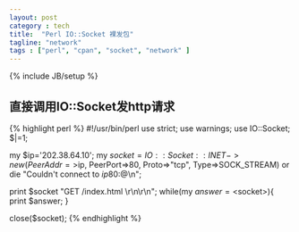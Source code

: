 ```yaml
---
layout: post
category : tech
title:  "Perl IO::Socket 裸发包"
tagline: "network"
tags : ["perl", "cpan", "socket", "network" ] 
---
```

{% include JB/setup %}

## 直接调用IO::Socket发http请求

{% highlight perl %}
#!/usr/bin/perl
use strict;
use warnings;
use IO::Socket;
$|=1;


my $ip='202.38.64.10';
my $socket=IO::Socket::INET->new(
              PeerAddr=>$ip,
              PeerPort=>80,
              Proto=>"tcp",
              Type=>SOCK_STREAM)
or die "Couldn't connect to $ip 80:$@\n";

print $socket "GET /index.html \r\n\r\n";
while(my $answer=<$socket>){
        print $answer;
}

close($socket);
{% endhighlight %}
